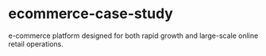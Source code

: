 # ecommerce-case-study
e-commerce platform designed for both rapid growth and large-scale online retail operations.
